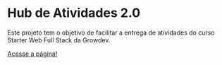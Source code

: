 # Hub de Atividades 2.0

Este projeto tem o objetivo de facilitar a entrega de atividades do curso Starter Web Full Stack da Growdev.

[Acesse a página!](https://nico-nascimento.github.io/atividades_despertardev/index.html)
